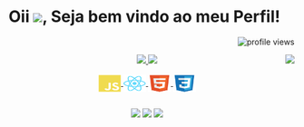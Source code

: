 <h1 align="left">Oii <img src="https://raw.githubusercontent.com/kaueMarques/kaueMarques/master/hi.gif" width="30px">, Seja bem vindo ao meu Perfil!</h1>
<div align="center">
  <p align="right" > <img src="https://komarev.com/ghpvc/?username=imgeff&color=000000" alt="profile views" /> </p>
  <img align="right" height="590em" src="https://raw.githubusercontent.com/gist/imgeff/ec9a15cd6594248ea6ceabcf0c6cf1d5/raw/20b5a835626cf8c211de79b08aad7d485a8ae0b9/githubcard.svg"/>
  <a href="https://github.com/imgeff">
  <img height="180em" src="https://github-readme-stats.vercel.app/api?username=imgeff&show_icons=true&theme=vision-friendly-dark&include_all_commits=true&count_private=true"/>
  <img height="180em" src="https://github-readme-stats.vercel.app/api/top-langs/?username=imgeff&layout=compact&langs_count=7&theme=vision-friendly-dark"/>
</div>

  <div align="center" style="display: inline_block"><br>
  <img align="center" alt="Geff-Js" height="30" width="40" src="https://raw.githubusercontent.com/devicons/devicon/master/icons/javascript/javascript-plain.svg">
  <img align="center" alt="Geff-React" height="30" width="40" src="https://raw.githubusercontent.com/devicons/devicon/master/icons/react/react-original.svg">
  <img align="center" alt="Geff-HTML" height="30" width="40" src="https://raw.githubusercontent.com/devicons/devicon/master/icons/html5/html5-original.svg">
  <img align="center" alt="Geff-CSS" height="30" width="40" src="https://raw.githubusercontent.com/devicons/devicon/master/icons/css3/css3-original.svg">
</div>
  
  ##
 
  <div align="center" > 
  <a href="https://www.instagram.com/batistgeff/" target="_blank"><img src="https://img.shields.io/badge/-Instagram-%23E4405F?style=for-the-badge&logo=instagram&logoColor=white" target="_blank"></a>
  <a href = "mailto:geffersonsilvaaraujo.gs@gmail.com"><img src="https://img.shields.io/badge/-Gmail-%23333?style=for-the-badge&logo=gmail&logoColor=white" target="_blank"></a>
  <a href="https://www.linkedin.com/in/imgeff" target="_blank"><img src="https://img.shields.io/badge/-LinkedIn-%230077B5?style=for-the-badge&logo=linkedin&logoColor=white" target="_blank"></a> 
    
<!--   ![Snake animation](https://github.com/imgeff/imgeff/blob/output/github-contribution-grid-snake.svg) -->
 
</div>
